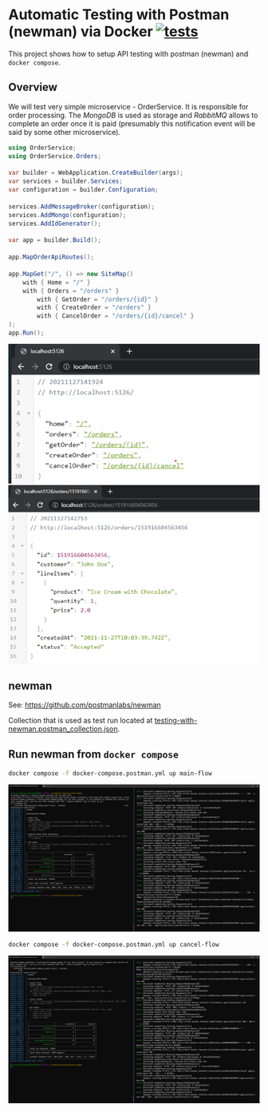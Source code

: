 # Automatic Testing with Postman (newman) via Docker [![tests](https://github.com/NikiforovAll/testing-with-newman-demo/actions/workflows/main.yml/badge.svg)](https://github.com/NikiforovAll/testing-with-newman-demo/actions/workflows/main.yml)

This project shows how to setup API testing with postman (newman) and `docker compose`.

## Overview

We will test very simple microservice - OrderService. It is responsible for order processing. The *MongoDB* is used as storage and *RabbitMQ* allows to complete an order once it is paid (presumably this notification event will be said by some other microservice).

```csharp
using OrderService;
using OrderService.Orders;

var builder = WebApplication.CreateBuilder(args);
var services = builder.Services;
var configuration = builder.Configuration;

services.AddMessageBroker(configuration);
services.AddMongo(configuration);
services.AddIdGenerator();

var app = builder.Build();

app.MapOrderApiRoutes();

app.MapGet("/", () => new SiteMap()
    with { Home = "/" }
    with { Orders = "/orders" }
        with { GetOrder = "/orders/{id}" }
        with { CreateOrder = "/orders" }
        with { CancelOrder = "/orders/{id}/cancel" }
);
app.Run();
```

![routes-overview.png](./assets/routes-overview.png)
![get-order-by-id-example.png](./assets/get-order-by-id-example.png)

## newman

See: <https://github.com/postmanlabs/newman>

Collection that is used as test run located at [testing-with-newman.postman_collection.json](tests/postman/testing-with-newman.postman_collection.json).

## Run newman from `docker compose`

```bash
docker compose -f docker-compose.postman.yml up main-flow
```

![main-flow-run-demo](./assets/main-flow-run-demo.png)

```bash
docker compose -f docker-compose.postman.yml up cancel-flow
```

![cancel-flow-run-demo](assets/cancel-flow-run-demo.png)
